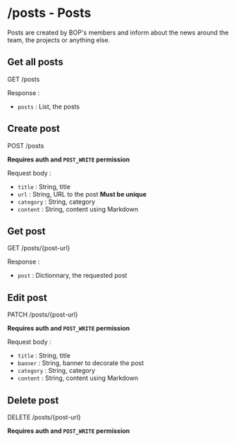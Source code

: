 # /posts - Posts

Posts are created by BOP's members and inform about the news around the team, the projects or anything else.

## Get all posts

GET /posts

Response :

- `posts` : List, the posts

## Create post

POST /posts

**Requires auth and `POST_WRITE` permission**

Request body :

- `title` : String, title
- `url` : String, URL to the post
  **Must be unique**
- `category` : String, category
- `content` : String, content using Markdown

## Get post

GET /posts/{post-url}

Response :

- `post` : Dictionnary, the requested post

## Edit post

PATCH /posts/{post-url}

**Requires auth and `POST_WRITE` permission**

Request body :

- `title` : String, title
- `banner` : String, banner to decorate the post
- `category` : String, category
- `content` : String, content using Markdown

## Delete post

DELETE /posts/{post-url}

**Requires auth and `POST_WRITE` permission**
